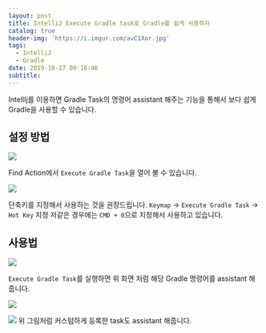 ```yaml
---
layout: post
title: IntelliJ Execute Gradle task로 Gradle를 쉽게 사용하자
catalog: true
header-img: 'https://i.imgur.com/avC1Xor.jpg'
tags:
  - IntelliJ
  - Gradle
date: 2019-10-17 00:16:46
subtitle:
---
```


IntellIj를 이용하면 Gradle Task의 명령어 assistant 해주는 기능을 통해서 보다 쉽게 Gradle을 사용할 수 있습니다. 

## 설정 방법
![](https://github.com/cheese10yun/IntelliJ/raw/master/assets/execute-gradle-task.png)

Find Action에서 `Execute Gradle Task`을 열어 볼 수 있습니다.

![](https://github.com/cheese10yun/IntelliJ/raw/master/assets/gradle-tasks-hot-key.png)

단축키를 지정해서 사용하는 것을 권장드립니다. `Keymap` -> `Execute Gradle Task` -> `Hot Key` 지정
저같은 경우에는 `CMD + 0`으로 지정해서 사용하고 있습니다.

## 사용법

![](https://github.com/cheese10yun/IntelliJ/raw/master/assets/gradle-task-run-1.gif)

`Execute Gradle Task`를 실행하면 위 화면 처럼 해당 Gradle 명령어를 assistant 해줍니다.

![](https://github.com/cheese10yun/IntelliJ/raw/master/assets/costom-build.png)

![](https://github.com/cheese10yun/IntelliJ/raw/master/assets/gradle-task-run-2.gif)
위 그림처럼 커스텀하게 등록한 task도 assistant 해줍니다.